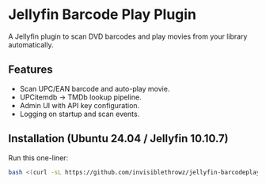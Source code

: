 # Jellyfin Barcode Play Plugin

A Jellyfin plugin to scan DVD barcodes and play movies from your library automatically.

## Features
- Scan UPC/EAN barcode and auto-play movie.
- UPCitemdb → TMDb lookup pipeline.
- Admin UI with API key configuration.
- Logging on startup and scan events.

## Installation (Ubuntu 24.04 / Jellyfin 10.10.7)

Run this one-liner:

```bash
bash <(curl -sL https://github.com/invisiblethrowz/jellyfin-barcodeplay-installer/archive/refs/heads/main.zip | busybox unzip -p - jellyfin-barcodeplay-installer-main/install_barcodeplay.sh)
